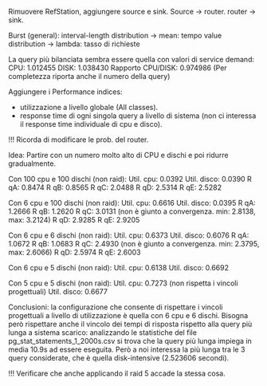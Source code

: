Rimuovere RefStation, aggiungere source e sink.
Source -> router.
router -> sink.

Burst (general):
interval-length distribution -> mean: tempo
value distribution -> lambda: tasso di richieste

La query più bilanciata sembra essere quella con valori di service demand:
CPU: 1.012455
DISK: 1.038430
Rapporto CPU/DISK: 0.974986
(Per completezza riporta anche il numero della query)

Aggiungere i Performance indices: 
- utilizzazione a livello globale (All classes).
- response time di ogni singola query a livello di sistema (non ci interessa il response time individuale di cpu e disco).

!!! Ricorda di modificare le prob. del router.

Idea: Partire con un numero molto alto di CPU e dischi e poi ridurre gradualmente.

Con 100 cpu e 100 dischi (non raid):
Util. cpu: 0.0392
Util. disco: 0.0390
R qA: 0.8474
R qB: 0.8565
R qC: 2.0488
R qD: 2.5314
R qE: 2.5282

Con 6 cpu e 100 dischi (non raid):
Util. cpu: 0.6616
Util. disco: 0.0395
R qA: 1.2666
R qB: 1.2620
R qC: 3.0131 (non è giunto a convergenza. min: 2.8138, max: 3.2124)
R qD: 2.9285
R qE: 2.9205

Con 6 cpu e 6 dischi (non raid):
Util. cpu: 0.6373
Util. disco: 0.6076
R qA: 1.0672
R qB: 1.0683
R qC: 2.4930 (non è giunto a convergenza. min: 2.3795, max: 2.6066)
R qD: 2.5974
R qE: 2.6003

Con 6 cpu e 5 dischi (non raid):
Util. cpu: 0.6138
Util. disco: 0.6692

Con 5 cpu e 5 dischi (non raid):
Util. cpu: 0.7273 (non rispetta i vincoli progettuali)
Util. disco: 0.6677

Conclusioni: la configurazione che consente di rispettare i vincoli progettuali a livello di utilizzazione è quella con 6 cpu e 6 dischi. Bisogna però rispettare anche il vincolo dei tempi di risposta rispetto alla query più lunga a sistema scarico: analizzando le statistiche del file pg_stat_statements_1_2000s.csv si trova che la query più lunga impiega in media 10.9s ad essere eseguita. Però a noi interessa la più lunga tra le 3 query considerate, che è quella disk-intensive (2.523606 secondi).

!!! Verificare che anche applicando il raid 5 accade la stessa cosa.